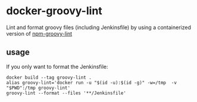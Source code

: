 # docker-groovy-lint

Lint and format groovy files (including Jenkinsfile) by using a containerized version of [npm-groovy-lint](https://github.com/nvuillam/npm-groovy-lint)

## usage

If you only want to format the Jenkinsfile:

```shell
docker build --tag groovy-lint .
alias groovy-lint='docker run -u "$(id -u):$(id -g)" -w=/tmp  -v "$PWD":/tmp groovy-lint'
groovy-lint --format --files '**/Jenkinsfile'
```
